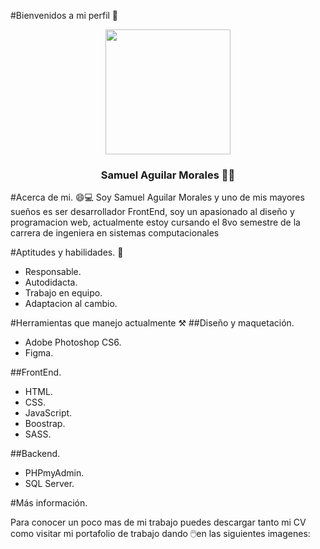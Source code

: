 #Bienvenidos a mi perfil 👋
<html>
<img src="https://drive.google.com/uc?export=download&id=1bcB7w0opgobnE2dThzKJDD_xP6ggw6q1" alt=""  width="200px" style="display: block; margin: 0 auto;">
<h3 style="text-align: center;">
Samuel Aguilar Morales 🧑‍💻
</h3>
</html>
#Acerca de mi. 😄💻
Soy Samuel Aguilar Morales y uno de mis mayores sueños es ser desarrollador FrontEnd, soy un apasionado al diseño y programacion web, actualmente estoy cursando el 8vo semestre de la carrera de ingeniera en sistemas computacionales

#Aptitudes y habilidades. 💾
- Responsable.
- Autodidacta.
- Trabajo en equipo.
- Adaptacion al cambio.

#Herramientas que manejo actualmente ⚒
##Diseño y maquetación.
- Adobe Photoshop CS6.
- Figma.

##FrontEnd.
- HTML.
- CSS.
- JavaScript.
- Boostrap.
- SASS.

##Backend.
- PHPmyAdmin.
- SQL Server.

#Más información.

Para conocer un poco mas de mi trabajo puedes descargar tanto mi CV como visitar mi portafolio de trabajo dando 🖱️en las siguientes imagenes:

<html>
    <div class="paginas" style=" display: flex;
            justify-content: space-between; gap: 40px;">
        <a href="#" target="_blank"><img src="https://drive.google.com/uc?export=download&id=1M65T238CeME67V94KAN7b31As5CWSOQH" alt=""></a>
		<br>
        <a href="#" target="_blank"><img src="https://drive.google.com/uc?export=download&id=1wDoDTSQU3n0YHu2lEuC1bDqBerR9W4wi" alt=""></a>
    </div>
</html>
